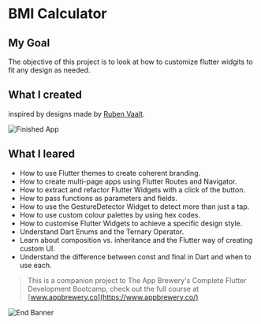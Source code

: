 # BMI Calculator 

## My Goal

The objective of this project is to look at how to customize flutter widgits to fit any design as needed.


## What I created

 inspired by designs made by [Ruben Vaalt](https://dribbble.com/shots/4585382-Simple-BMI-Calculator).

![Finished App](https://github.com/londonappbrewery/Images/blob/master/bmi-calc-demo.gif)

## What I leared

- How to use Flutter themes to create coherent branding. 
- How to create multi-page apps using Flutter Routes and Navigator.
- How to extract and refactor Flutter Widgets with a click of the button. 
- How to pass functions as parameters and fields.
- How to use the GestureDetector Widget to detect more than just a tap.
- How to use custom colour palettes by using hex codes.
- How to customise Flutter Widgets to achieve a specific design style.
- Understand Dart Enums and the Ternary Operator.
- Learn about composition vs. inheritance and the Flutter way of creating custom UI.
- Understand the difference between const and final in Dart and when to use each.

>This is a companion project to The App Brewery's Complete Flutter Development Bootcamp, check out the full course at [www.appbrewery.co](https://www.appbrewery.co/)

![End Banner](https://github.com/londonappbrewery/Images/blob/master/readme-end-banner.png)
